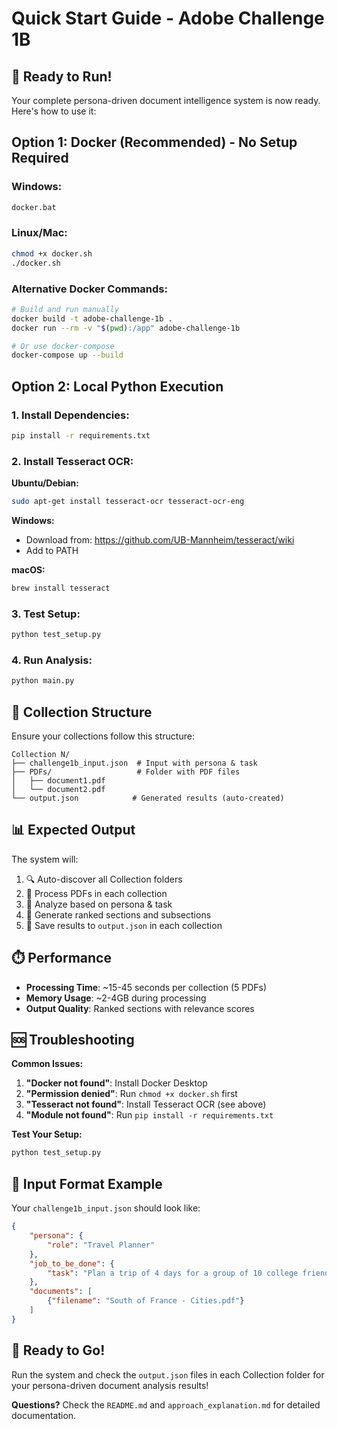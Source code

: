 # Quick Start Guide - Adobe Challenge 1B

## 🚀 Ready to Run!

Your complete persona-driven document intelligence system is now ready. Here's how to use it:

## Option 1: Docker (Recommended) - No Setup Required

### Windows:
```cmd
docker.bat
```

### Linux/Mac:
```bash
chmod +x docker.sh
./docker.sh
```

### Alternative Docker Commands:
```bash
# Build and run manually
docker build -t adobe-challenge-1b .
docker run --rm -v "$(pwd):/app" adobe-challenge-1b

# Or use docker-compose
docker-compose up --build
```

## Option 2: Local Python Execution

### 1. Install Dependencies:
```bash
pip install -r requirements.txt
```

### 2. Install Tesseract OCR:
**Ubuntu/Debian:**
```bash
sudo apt-get install tesseract-ocr tesseract-ocr-eng
```

**Windows:**
- Download from: https://github.com/UB-Mannheim/tesseract/wiki
- Add to PATH

**macOS:**
```bash
brew install tesseract
```

### 3. Test Setup:
```bash
python test_setup.py
```

### 4. Run Analysis:
```bash
python main.py
```

## 📁 Collection Structure

Ensure your collections follow this structure:
```
Collection N/
├── challenge1b_input.json  # Input with persona & task
├── PDFs/                   # Folder with PDF files
│   ├── document1.pdf
│   └── document2.pdf
└── output.json            # Generated results (auto-created)
```

## 📊 Expected Output

The system will:
1. 🔍 Auto-discover all Collection folders
2. 📖 Process PDFs in each collection
3. 🎯 Analyze based on persona & task
4. 📝 Generate ranked sections and subsections
5. 💾 Save results to `output.json` in each collection

## ⏱️ Performance

- **Processing Time**: ~15-45 seconds per collection (5 PDFs)
- **Memory Usage**: ~2-4GB during processing
- **Output Quality**: Ranked sections with relevance scores

## 🆘 Troubleshooting

**Common Issues:**

1. **"Docker not found"**: Install Docker Desktop
2. **"Permission denied"**: Run `chmod +x docker.sh` first
3. **"Tesseract not found"**: Install Tesseract OCR (see above)
4. **"Module not found"**: Run `pip install -r requirements.txt`

**Test Your Setup:**
```bash
python test_setup.py
```

## 📝 Input Format Example

Your `challenge1b_input.json` should look like:
```json
{
    "persona": {
        "role": "Travel Planner"
    },
    "job_to_be_done": {
        "task": "Plan a trip of 4 days for a group of 10 college friends."
    },
    "documents": [
        {"filename": "South of France - Cities.pdf"}
    ]
}
```

## 🎯 Ready to Go!

Run the system and check the `output.json` files in each Collection folder for your persona-driven document analysis results!

**Questions?** Check the `README.md` and `approach_explanation.md` for detailed documentation.
